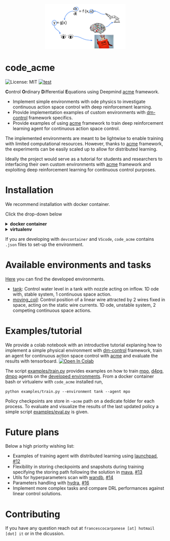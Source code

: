 <p align="center">
  <img src="docs/images/code_acme.png" width="50%">
</p>

# code_acme

![License: MIT](https://img.shields.io/badge/License-MIT-blue.svg)
[![test](https://github.com/francescocarpanese/code_acme/actions/workflows/ci.yaml/badge.svg)](https://github.com/francescocarpanese/code_acme/actions/workflows/ci.yaml)

**C**ontrol **O**rdinary **D**ifferential **E**quations using Deepmind [acme](https://github.com/deepmind/acme) framework. 

*   Implement simple environments with ode physics to investigate continuous action space control with deep reinforcement learning. 
*   Provide implementation examples of custom environments with [dm-control](https://github.com/deepmind/dm_control) framework specifics.
*   Provide examples of using [acme](https://github.com/deepmind/acme) framework to train deep reinforcement learning agent for continuous action space control.

The implemented environments are meant to be lightwise to enable training with limited computational resources. 
However, thanks to [acme](https://github.com/deepmind/acme) framework, the experiments can be easily scaled up to allow for distributed learning.

Ideally the project would serve as a tutorial for students and researchers to interfacing their own custom environments with [acme](https://github.com/deepmind/acme) framework and exploiting deep reinforcement learning for continuous control purposes. 

# Installation
We recommend installation with docker container. 

Click the drop-down  below
<details>
<summary><b>docker container</b></summary>
<br>


- Build docker image.

```
make build 
```

- Run bash shell on docker image. 
  
No gpus
```
make bash
```

With GPU
```
make bash-gpu
```


The docker image includes all the package dependencies for training including `tensorflow`, `acme`,`dm_control`.
Running `make bash` will mount `code_acme` folder as a [docker volume](https://docs.docker.com/storage/bind-mounts/). 
This allows to develop your code within  or outside the docker container in your favourite environment.

- Install `code_acme`

From the docker container bash, install `code_acme` package to make sure you are using the latest version of the package including eventually your local modifications. 
```
pip install .
```

- Test installation.
```
pytest
```
</details>


<details>
<summary><b>virtualenv</b></summary>
<br>
Make sure your user has the writing rights. If not, run with `sudo`.  

Generate and activate virtual env.
```
pip install virtualenv
virtualenv .code-acme
source .code-acme/bin/activate
```
  
Install `code_acme` packages.
```
pip install .[dev]
```

Test installation.
```
pytest
```
</details>

If you are developing with `devcontainer` and `VScode`, `code_acme` contains `.json` files to set-up the environment.
  
# Available environments and tasks

[Here](environments/dm_control) you can find the developed environments. 

* [tank](environments/dm_control/tank): 
  Control water level in a tank with nozzle acting on inflow. 1D ode with, stable system, 1 continuous space action.  
* [moving_coil](environments/dm_control/moving_coil):
  Control position of a linear wire attracted by 2 wires fixed in space, acting on the static wire currents. 1D ode, unstable system, 2 competing continuous space actions. 

# Examples/tutorial

We provide a colab notebook with an introductive tutorial explaning how to implement a simple physical environment with [dm-control](https://github.com/deepmind/dm_control) framework, train an agent for continuous action space control with [acme](https://github.com/deepmind/acme) and evaluate the results with tensorboard. <a href="https://colab.research.google.com/github/francescocarpanese/code_acme/blob/main/tutorials/tank_control.ipynb" target="_parent"><img src="https://colab.research.google.com/assets/colab-badge.svg" alt="Open In Colab"/></a>

The script [examples/train.py](examples/train.py) provides examples on how to train [mpo](https://github.com/deepmind/acme/tree/master/acme/agents/tf/mpo), [d4pg](https://github.com/deepmind/acme/tree/master/acme/agents/tf/d4pg), [dmpo](https://github.com/deepmind/acme/tree/master/acme/agents/tf/dmpo) agents on the [developed environments](environments/dm_control). 
From a docker container bash or virtualenv with `code_acme` installed run, 
```
python examples/train.py --environment tank --agent mpo
```

Policy checkpoints are store in `~acme` path on a dedicate folder for each process. To evaluate and visualize the results of the last updated policy a simple script [examples/eval.py](examples/eval.py) is given.

# Future plans 
Below a high priority wishing list: 
- Examples of training agent with distributed learning using [launchpad](https://github.com/deepmind/launchpad), [#12](https://github.com/francescocarpanese/code_acme/issues/12)
- Flexibility in storing checkpoints and snapshots during training specifying the storing path following the solution in [mava](https://github.com/instadeepai/Mava), [#13](https://github.com/francescocarpanese/code_acme/issues/13)
- Utils for hyperparameters scan with [wandb](https://wandb.ai/site), [#14](https://github.com/francescocarpanese/code_acme/issues/14)
- Parameters handling with [hydra](https://hydra.cc/docs/intro/), [#16](https://github.com/francescocarpanese/code_acme/issues/16)
- Implement more complex tasks and compare DRL performances against linear control solutions.

# Contributing
If you have any question reach out at `francescocarpanese [at] hotmail [dot] it` or in the dicussion.
